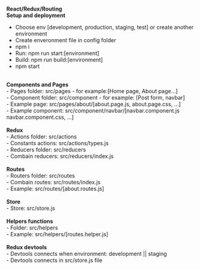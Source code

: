 <b>React/Redux/Routing</b><br/>
<b>Setup and deployment</b><br/>
- Choose env [development, production, staging, test] or create another environment <br/>
- Create enveronment file in config folder <br/>
- npm i <br/>
- Run: npm run start:[environment] <br/>
- Build: npm run build:[environment] <br/>
- npm start <br/>
<br/>
<b>Components and Pages</b><br/>
- Pages folder: src/pages - for example:[Home page, About page...]<br/>
- Component folder: src/component - for example: [Post form, navbar]<br/>
- Example page: src/pages/about/[about.page.js, about.page.css, ...]<br/>
- Example component: src/component/navbar/[navbar.component.js navbar.component.css, ...]<br/>
<br/>
<b>Redux</b><br/>
- Actions folder: src/actions <br/>
- Constants actions: src/actions/types.js<br/>
- Reducers folder: src/reducers<br/>
- Combain reducers: src/reducers/index.js<br/>
<br/>
<b>Routes</b><br/>
- Routers folder: src/routes<br/>
- Combain routes: src/routes/index.js<br/>
- Example: src/routes/[about.routes.js]<br/>
<br/>
<b>Store</b><br/>
- Store: src/store.js<br/>
<br/>
<b>Helpers functions</b><br/>
- Folder: src/helpers<br/>
- Example: src/helpers/[routes.helper.js]<br/>
<br/>
<b>Redux devtools</b><br/>
- Devtools connects when environment: development || staging <br/>
- Devtools connects in src/store.js file <br/>
